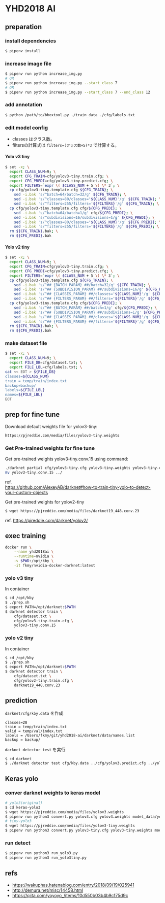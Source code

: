 # YHD2018 AI

## preparation

### install dependencies

```sh
$ pipenv install
```

### increase image file

```sh
$ pipenv run python increase_img.py
# OR
$ pipenv run python increase_img.py --start_class 7
# OR
$ pipenv run python increase_img.py --start_class 7 --end_class 12
```

### add annotation

```sh
$ python /path/to/bboxtool.py ./train_data ./cfg/labels.txt
```

### edit model config

- classes はクラス数。  
- filtersの計算式は `filters=(クラス数+5)*3` で計算する。

#### Yolo v3 tiny

```sh
$ set -x; \
  export CLASS_NUM=9; \
  export CFG_TRAIN=cfg/yolov3-tiny.train.cfg; \
  export CFG_PREDI=cfg/yolov3-tiny.predict.cfg; \
  export FILTERS=`expr \( $CLASS_NUM + 5 \) \* 3`; \
  cp cfg/yolov3-tiny.template.cfg ${CFG_TRAIN}; \
    sed -i.bak 's/^batch=64/batch=32/g' ${CFG_TRAIN}; \
    sed -i.bak 's/^classes=80/classes='${CLASS_NUM}'/g' ${CFG_TRAIN}; \
    sed -i.bak 's/^filters=255/filters='${FILTERS}'/g' ${CFG_TRAIN}; \
  cp cfg/yolov3-tiny.template.cfg cfg/${CFG_PREDI}; \
    sed -i.bak 's/^batch=64/batch=1/g' cfg/${CFG_PREDI}; \
    sed -i.bak 's/^subdivisions=16/subdivisions=1/g' ${CFG_PREDI}; \
    sed -i.bak 's/^classes=80/classes='${CLASS_NUM}'/g' ${CFG_PREDI}; \
    sed -i.bak 's/^filters=255/filters='${FILTERS}'/g' ${CFG_PREDI}; \
  rm ${CFG_TRAIN}.bak; \
  rm ${CFG_PREDI}.bak
```

#### Yolo v2 tiny

```sh
$ set -x; \
  export CLASS_NUM=9; \
  export CFG_TRAIN=cfg/yolov3-tiny.train.cfg; \
  export CFG_PREDI=cfg/yolov3-tiny.predict.cfg; \
  export FILTERS=`expr \( $CLASS_NUM + 5 \) \* 3`; \
  cp cfg/yolov3-tiny.template.cfg ${CFG_TRAIN}; \
    sed -i.bak 's/^## {BATCH_PARAM} ##/batch=32/g' ${CFG_TRAIN}; \
    sed -i.bak 's/^## {SUBDIVISION_PARAM} ##/subdivisions=16/g' ${CFG_PREDI}; \
    sed -i.bak 's/^## {CLASSES_PARAM} ##/classes='${CLASS_NUM}'/g' ${CFG_TRAIN}; \
    sed -i.bak 's/^## {FILTERS_PARAM} ##/filters='${FILTERS}'/g' ${CFG_TRAIN}; \
  cp cfg/yolov3-tiny.template.cfg cfg/${CFG_PREDI}; \
    sed -i.bak 's/^## {BATCH_PARAM} ##/batch=1/g' cfg/${CFG_PREDI}; \
    sed -i.bak 's/^## {SUBDIVISION_PARAM} ##/subdivisions=1/g' ${CFG_PREDI}; \
    sed -i.bak 's/^## {CLASSES_PARAM} ##/classes='${CLASS_NUM}'/g' ${CFG_PREDI}; \
    sed -i.bak 's/^## {FILTERS_PARAM} ##/filters='${FILTERS}'/g' ${CFG_PREDI}; \
  rm ${CFG_TRAIN}.bak; \
  rm ${CFG_PREDI}.bak
```

### make dataset file 

```sh
$ set -x; \
  export CLASS_NUM=9; \
  export FILE_DB=cfg/dataset.txt; \
  export FILE_LBL=cfg/labels.txt; \
cat << EOT > ${FILE_DB}
classes=${CLASS_NUM}
train = temp/train/index.txt 
backup=backup/
labels=${FILE_LBL}
names=${FILE_LBL}
EOT
```


## prep for fine tune

Download default weights file for yolov3-tiny:  
```sh
https://pjreddie.com/media/files/yolov3-tiny.weights
```

### Get Pre-trained weights for fine tune
  
Get pre-trained weights yolov3-tiny.conv.15 using command: 
```sh
./darknet partial cfg/yolov3-tiny.cfg yolov3-tiny.weights yolov3-tiny.conv.15 15
mv yolov3-tiny.conv.15 ../
```

ref.  
https://github.com/AlexeyAB/darknet#how-to-train-tiny-yolo-to-detect-your-custom-objects

Get pre-trained weights for yolov2-tiny
```sh
$ wget https://pjreddie.com/media/files/darknet19_448.conv.23
```

ref.
https://pjreddie.com/darknet/yolov2/

## exec training

```sh
docker run \
    --name yhd2018ai \
    --runtime=nvidia \
    -v $PWD:/opt/kby \
    -it fkmy/nvidia-docker-darknet:latest
```

### yolo v3 tiny

In container

```sh
$ cd /opt/kby
$ ./prep.sh
$ export PATH=/opt/darknet:$PATH
$ darknet detector train \
    cfg/dataset.txt \
    cfg/yolov3-tiny.train.cfg \
    yolov3-tiny.conv.15
```

### yolo v2 tiny

In container

```sh
$ cd /opt/kby
$ ./prep.sh
$ export PATH=/opt/darknet:$PATH
$ darknet detector train \
    cfg/dataset.txt \
    cfg/yolov2-tiny.train.cfg \
    darknet19_448.conv.23
```


## prediction

`darknet/cfg/kby.data` を作成  
```
classes=28
train = temp/train/index.txt 
valid = temp/val/index.txt 
labels = /Users/fkmy/git/yhd2018-ai/darknet/data/names.list
backup = backup/
```

`darknet detector test` を実行

```sh
$ cd darknet
$ ./darknet detector test cfg/kby.data ../cfg/yolov3.predict.cfg ../yolov3_50000.weights /Users/fkmy/git/yhd2018-ai/darknet/samples/theai20182nd/OR_IMG_8805.jpg
```

## Keras yolo

### conver darknet weights to keras model

```sh
# yolo3(original)
$ cd keras-yolo3
$ wget https://pjreddie.com/media/files/yolov3.weights
$ pipenv run python3 convert.py yolov3.cfg yolov3.weights model_data/yolo.h5
# tiny-yolo3
$ wget https://pjreddie.com/media/files/yolov3-tiny.weights
$ pipenv run python3 convert.py yolov3-tiny.cfg yolov3-tiny.weights model_data/yolo-tiny.h5
```

### run detect 

```sh
$ pipenv run python3 run_yolo3.py
$ pipenv run python3 run_yolo3tiny.py
```


## refs
- https://wakuphas.hatenablog.com/entry/2018/09/19/025941
- http://demura.net/misc/14458.html
- https://qiita.com/yoyoyo_/items/10d550b03b4b9c175d9c
